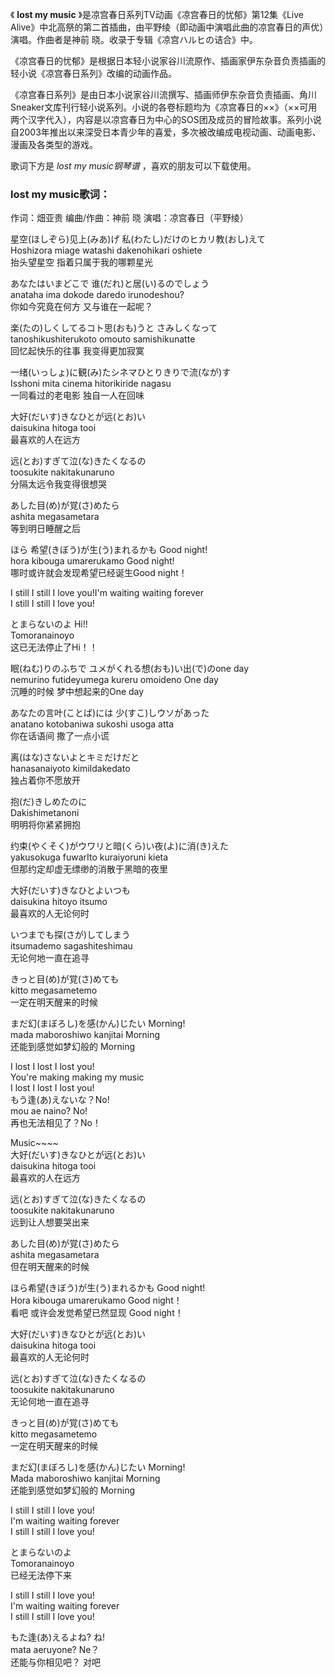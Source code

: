 

《 **lost my music** 》是凉宫春日系列TV动画《凉宫春日的忧郁》第12集《Live
Alive》中北高祭的第二首插曲，由平野绫（即动画中演唱此曲的凉宫春日的声优）演唱。作曲者是神前 晓。收录于专辑《凉宫ハルヒの诘合》中。

《凉宫春日的忧郁》是根据日本轻小说家谷川流原作、插画家伊东杂音负责插画的轻小说《凉宫春日系列》改编的动画作品。

《凉宫春日系列》是由日本小说家谷川流撰写、插画师伊东杂音负责插画、角川Sneaker文库刊行轻小说系列。小说的各卷标题均为《凉宫春日的××》（××可用两个汉字代入），内容是以凉宫春日为中心的SOS团及成员的冒险故事。系列小说自2003年推出以来深受日本青少年的喜爱，多次被改编成电视动画、动画电影、漫画及各类型的游戏。

歌词下方是 _lost my music钢琴谱_ ，喜欢的朋友可以下载使用。

### lost my music歌词：

作词：畑亚贵 编曲/作曲：神前 晓 演唱：凉宫春日（平野绫）

星空(ほしぞら)见上(みあ)げ 私(わたし)だけのヒカリ教(おし)えて  
Hoshizora miage watashi dakenohikari oshiete  
抬头望星空 指着只属于我的哪颗星光

あなたはいまどこで 谁(だれ)と居(い)るのでしょう  
anataha ima dokode daredo irunodeshou?  
你如今究竟在何方 又与谁在一起呢？

楽(たの)しくしてるコト思(おも)うと さみしくなって  
tanoshikushiterukoto omouto samishikunatte  
回忆起快乐的往事 我变得更加寂寞

一绪(いっしょ)に観(み)たシネマひとりきりで流(なが)す  
Isshoni mita cinema hitorikiride nagasu  
一同看过的老电影 独自一人在回味

大好(だいす)きなひとが远(とお)い  
daisukina hitoga tooi  
最喜欢的人在远方

远(とお)すぎて泣(な)きたくなるの  
toosukite nakitakunaruno  
分隔太远令我变得很想哭

あした目(め)が覚(さ)めたら  
ashita megasametara  
等到明日睡醒之后

ほら 希望(きぼう)が生(う)まれるかも Good night!  
hora kibouga umarerukamo Good night!  
哪时或许就会发现希望已经诞生Good night！

I still I still I love you!I'm waiting waiting forever  
I still I still I love you!

とまらないのよ Hi!!  
Tomoranainoyo  
这已无法停止了Hi！！

眠(ねむ)りのふちで ユメがくれる想(おも)い出(で)のone day  
nemurino futideyumega kureru omoideno One day  
沉睡的时候 梦中想起来的One day

あなたの言叶(ことば)には 少(すこ)しウソがあった  
anatano kotobaniwa sukoshi usoga atta  
你在话语间 撒了一点小谎

离(はな)さないよとキミだけだと  
hanasanaiyoto kimiIdakedato  
独占着你不愿放开

抱(だ)きしめたのに  
Dakishimetanoni  
明明将你紧紧拥抱

约束(やくそく)がウワリと暗(くら)い夜(よ)に消(き)えた  
yakusokuga fuwarIto kuraiyoruni kieta  
但那约定却虚无缥缈的消散于黑暗的夜里

大好(だいす)きなひとよいつも  
daisukina hitoyo itsumo  
最喜欢的人无论何时

いつまでも探(さが)してしまう  
itsumademo sagashiteshimau  
无论何地一直在追寻

きっと目(め)が覚(さ)めても  
kitto megasametemo  
一定在明天醒来的时候

まだ幻(まぼろし)を感(かん)じたい Morning!  
mada maboroshiwo kanjitai Morning  
还能到感觉如梦幻般的 Morning

I lost I lost I lost you!  
You're making making my music  
I lost I lost I lost you!  
もう逢(あ)えないな？No!  
mou ae naino? No!  
再也无法相见了？No！

Music~~~~  
大好(だいす)きなひとが远(とお)い  
daisukina hitoga tooi  
最喜欢的人在远方

远(とお)すぎて泣(な)きたくなるの  
toosukite nakitakunaruno  
远到让人想要哭出来

あした目(め)が覚(さ)めたら  
ashita megasametara  
但在明天醒来的时候

ほら希望(きぼう)が生(う)まれるかも Good night!  
Hora kibouga umarerukamo Good night！  
看吧 或许会发觉希望已然显现 Good night！

大好(だいす)きなひとが远(とお)い  
daisukina hitoga tooi  
最喜欢的人无论何时

远(とお)すぎて泣(な)きたくなるの  
toosukite nakitakunaruno  
无论何地一直在追寻

きっと目(め)が覚(さ)めても  
kitto megasametemo  
一定在明天醒来的时候

まだ幻(まぼろし)を感(かん)じたい Morning!  
Mada maboroshiwo kanjitai Morning  
还能到感觉如梦幻般的 Morning

I still I still I love you!  
I'm waiting waiting forever  
I still I still I love you!

とまらないのよ  
Tomoranainoyo  
已经无法停下来

I still I still I love you!  
I'm waiting waiting forever  
I still I still I love you!

もた逢(あ)えるよね? ね!  
mata aeruyone? Ne？  
还能与你相见吧？ 对吧

